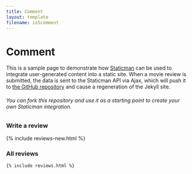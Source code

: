 ```yaml
---
title: Comment
layout: template
filename: io5comment
--- 
```

# Comment


<section class="constrain hero">
    <p>This is a sample page to demonstrate how <a href="https://staticman.net">Staticman</a> can be used to integrate user-generated content into a static site. When a movie review is submitted, the data is sent to the Staticman API via Ajax, which will push it to <a href="https://github.com/eduardoboucas/popcorn">the GitHub repository</a> and cause a regeneration of the Jekyll site.</p>
    <h6>You can fork this repository and use it as a starting point to create your own Staticman integration.</h6>
  </section>

  <section class="constrain">
    <h3>Write a review</h3>
    {% include reviews-new.html %}
  </section>
  
  <section class="constrain">
    <h3>All reviews</h3>

    {% include reviews.html %}
  </section>


